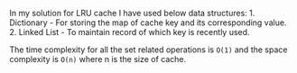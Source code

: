 In my solution for LRU cache I have used below data structures:
    1. Dictionary - For storing the map of cache key and its corresponding value.
    2. Linked List - To maintain record of which key is recently used.

The time complexity for all the set related operations is `O(1)` and the space complexity is `O(n)` where n is the size of cache.
